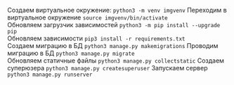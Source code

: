 Создаем виртуальное окружение:
```python3 -m venv imgvenv```
Переходим в виртуальное окружение
```source imgvenv/bin/activate```   
Обновляем загрузчик зависимостей
```python3 -m pip install --upgrade pip```  
Обновляем зависимости
```pip3 install -r requirements.txt```   
Создаем миграцию в БД
```python3 manage.py makemigrations```
Проводим миграцию в БД
```python3 manage.py migrate```   
Обновляем статичные файлы
```python3 manage.py collectstatic```
Создаем суперюзера
```python3 manage.py createsuperuser```
Запускаем сервер
```python3 manage.py runserver```           
